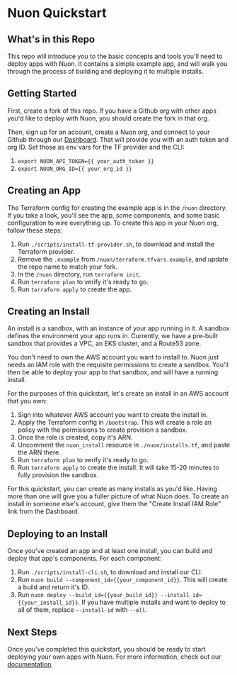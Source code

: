# Nuon Quickstart

## What's in this Repo

This repo will introduce you to the basic concepts and tools you'll need to deploy apps with Nuon. It contains a simple example app, and will walk you through the process of building and deploying it to multiple installs.

## Getting Started

First, create a fork of this repo. If you have a Github org with other apps you'd like to deploy with Nuon, you should create the fork in that org.

Then, sign up for an account, create a Nuon org, and connect to your Github through our [Dashboard](https://app.nuon.co/sign-in). That will provide you with an auth token and org ID. Set those as env vars for the TF provider and the CLI:

1. `export NUON_API_TOKEN={{ your_auth_token }}`
1. `export NUON_ORG_ID={{ your_org_id }}`

## Creating an App

The Terraform config for creating the example app is in the `/nuon` directory. If you take a look, you'll see the app, some components, and some basic configuration to wire everything up. To create this app in your Nuon org, follow these steps:

1. Run `./scripts/install-tf-provider.sh`, to download and install the Terraform provider.
1. Remove the `.example` from  `/nuon/terraform.tfvars.example`, and update the repo name to match your fork.
1. In the `/nuon` directory, run `terraform init`.
1. Run `terraform plan` to verify it's ready to go.
1. Run `terraform apply` to create the app.

## Creating an Install

An install is a sandbox, with an instance of your app running in it. A sandbox defines the environment your app runs in. Currently, we have a pre-built sandbox that provides a VPC, an EKS cluster, and a Route53 zone.

You don't need to own the AWS account you want to install to. Nuon just needs an IAM role with the requisite permissions to create a sandbox. You'll then be able to deploy your app to that sandbox, and will have a running install.

For the purposes of this quickstart, let's create an install in an AWS account that you own:

1. Sign into whatever AWS account you want to create the install in.
1. Apply the Terraform config in `/bootstrap`. This will create a role an policy with the permissions to create provision a sandbox.
1. Once the role is created, copy it's ARN.
1. Uncomment the `nuon_install` resource in `./nuon/installs.tf`, and paste the ARN there.
1. Run `terraform plan` to verify it's ready to go.
1. Run `terraform apply` to create the install. It will take 15-20 minutes to fully provision the sandbox.

For this quickstart, you can create as many installs as you'd like. Having more than one will give you a fuller picture of what Nuon does. To create an install in someone else's account, give them the "Create Install IAM Role" link from the Dashboard.

## Deploying to an Install

Once you've created an app and at least one install, you can build and deploy that app's components. For each component:

1. Run `./scripts/install-cli.sh`, to download and install our CLI.
1. Run `nuon build --component_id={{your_component_id}}`. This will create a build and return it's ID.
1. Run `nuon deploy --build_id={{your_build_id}} --install_id={{your_install_id}}`. If you have multiple installs and want to deploy to all of them, replace `--install-id` with `--all`.

## Next Steps

Once you've completed this quickstart, you should be ready to start deploying your own apps with Nuon. For more information, check out our [documentation](https://docs.nuon.co/).
